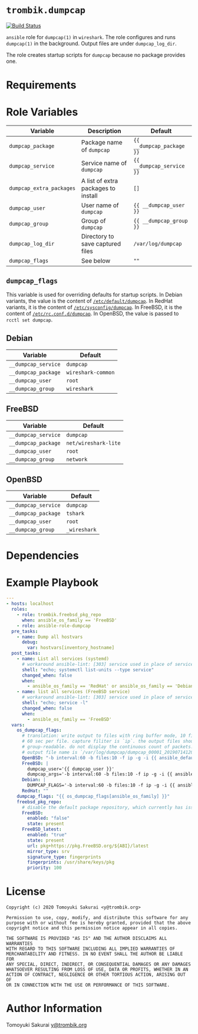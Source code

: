 # `trombik.dumpcap`

[![Build Status](https://travis-ci.com/trombik/ansible-role-dumpcap.svg?branch=master)](https://travis-ci.com/trombik/ansible-role-dumpcap)

`ansible` role for `dumpcap(1)` in `wireshark`. The role configures and runs
`dumpcap(1)` in the background. Output files are under `dumpcap_log_dir`.

The role creates startup scripts for `dumpcap` because no package provides
one.

# Requirements

# Role Variables

| Variable | Description | Default |
|----------|-------------|---------|
| `dumpcap_package` | Package name of `dumpcap` | `{{ __dumpcap_package }}` |
| `dumpcap_service` | Service name of `dumpcap` | `{{ __dumpcap_service }}` |
| `dumpcap_extra_packages` | A list of extra packages to install | `[]` |
| `dumpcap_user` | User name of `dumpcap` | `{{ __dumpcap_user }}` |
| `dumpcap_group` | Group of `dumpcap` | `{{ __dumpcap_group }}` |
| `dumpcap_log_dir` | Directory to save captured files | `/var/log/dumpcap` |
| `dumpcap_flags` | See below | `""` |

## `dumpcap_flags`

This variable is used for overriding defaults for startup scripts. In Debian
variants, the value is the content of
[`/etc/default/dumpcap`](templates/Debian.default.j2). In RedHat variants, it
is the content of [`/etc/sysconfig/dumpcap`](templates/RedHat.sysconfig.j2).
In FreeBSD, it is the content of
[`/etc/rc.conf.d/dumpcap`](templates/FreeBSD.rcd.j2). In OpenBSD, the value is
passed to `rcctl set dumpcap`.

## Debian

| Variable | Default |
|----------|---------|
| `__dumpcap_service` | `dumpcap` |
| `__dumpcap_package` | `wireshark-common` |
| `__dumpcap_user` | `root` |
| `__dumpcap_group` | `wireshark` |

## FreeBSD

| Variable | Default |
|----------|---------|
| `__dumpcap_service` | `dumpcap` |
| `__dumpcap_package` | `net/wireshark-lite` |
| `__dumpcap_user` | `root` |
| `__dumpcap_group` | `network` |


## OpenBSD

| Variable | Default |
|----------|---------|
| `__dumpcap_service` | `dumpcap` |
| `__dumpcap_package` | `tshark` |
| `__dumpcap_user` | `root` |
| `__dumpcap_group` | `_wireshark` |

# Dependencies

# Example Playbook

```yaml
---
- hosts: localhost
  roles:
    - role: trombik.freebsd_pkg_repo
      when: ansible_os_family == 'FreeBSD'
    - role: ansible-role-dumpcap
  pre_tasks:
    - name: Dump all hostvars
      debug:
        var: hostvars[inventory_hostname]
  post_tasks:
    - name: List all services (systemd)
      # workaround ansible-lint: [303] service used in place of service module
      shell: "echo; systemctl list-units --type service"
      changed_when: false
      when:
        - ansible_os_family == 'RedHat' or ansible_os_family == 'Debian'
    - name: list all services (FreeBSD service)
      # workaround ansible-lint: [303] service used in place of service module
      shell: "echo; service -l"
      changed_when: false
      when:
        - ansible_os_family == 'FreeBSD'
  vars:
    os_dumpcap_flags:
      # translation: write output to files with ring buffer mode, 10 files,
      # 60 sec per file. capture filiter is `ip`. the output files should be
      # group-readable. do not display the continuous count of packets.
      # output file name is `/var/log/dumpcap/dumpcap_00001_20190714120117
      OpenBSD: "-b interval:60 -b files:10 -f ip -g -i {{ ansible_default_ipv4['device'] | default(omit) }} -q -w {{ dumpcap_log_dir }}/dumpcap"
      FreeBSD: |
        dumpcap_user='{{ dumpcap_user }}'
        dumpcap_args='-b interval:60 -b files:10 -f ip -g -i {{ ansible_default_ipv4['device'] | default(omit) }} -q -w {{ dumpcap_log_dir }}/dumpcap'
      Debian: |
        DUMPCAP_FLAGS='-b interval:60 -b files:10 -f ip -g -i {{ ansible_default_ipv4['interface'] | default(omit) }} -q -w {{ dumpcap_log_dir }}/dumpcap'
      RedHat: ""
    dumpcap_flags: "{{ os_dumpcap_flags[ansible_os_family] }}"
    freebsd_pkg_repo:
      # disable the default package repository, which currently has issues
      FreeBSD:
        enabled: "false"
        state: present
      FreeBSD_latest:
        enabled: "true"
        state: present
        url: pkg+https://pkg.FreeBSD.org/${ABI}/latest
        mirror_type: srv
        signature_type: fingerprints
        fingerprints: /usr/share/keys/pkg
        priority: 100
```

# License

```
Copyright (c) 2020 Tomoyuki Sakurai <y@trombik.org>

Permission to use, copy, modify, and distribute this software for any
purpose with or without fee is hereby granted, provided that the above
copyright notice and this permission notice appear in all copies.

THE SOFTWARE IS PROVIDED "AS IS" AND THE AUTHOR DISCLAIMS ALL WARRANTIES
WITH REGARD TO THIS SOFTWARE INCLUDING ALL IMPLIED WARRANTIES OF
MERCHANTABILITY AND FITNESS. IN NO EVENT SHALL THE AUTHOR BE LIABLE FOR
ANY SPECIAL, DIRECT, INDIRECT, OR CONSEQUENTIAL DAMAGES OR ANY DAMAGES
WHATSOEVER RESULTING FROM LOSS OF USE, DATA OR PROFITS, WHETHER IN AN
ACTION OF CONTRACT, NEGLIGENCE OR OTHER TORTIOUS ACTION, ARISING OUT OF
OR IN CONNECTION WITH THE USE OR PERFORMANCE OF THIS SOFTWARE.
```

# Author Information

Tomoyuki Sakurai <y@trombik.org>
